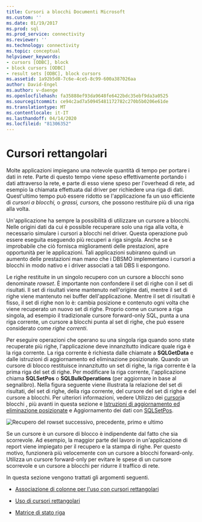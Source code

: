 ```yaml
---
title: Cursori a blocchi Documenti Microsoft
ms.custom: ''
ms.date: 01/19/2017
ms.prod: sql
ms.prod_service: connectivity
ms.reviewer: ''
ms.technology: connectivity
ms.topic: conceptual
helpviewer_keywords:
- cursors [ODBC], block
- block cursors [ODBC]
- result sets [ODBC], block cursors
ms.assetid: 1a92b5d8-7c6e-4ce5-8c99-600a387026aa
author: David-Engel
ms.author: v-daenge
ms.openlocfilehash: fa35888ef93da9648fe6422bdc35ebf9da3a0525
ms.sourcegitcommit: ce94c2ad7a50945481172782c270b5b0206e61de
ms.translationtype: MT
ms.contentlocale: it-IT
ms.lasthandoff: 04/14/2020
ms.locfileid: "81306352"
---
```

# <a name="block-cursors"></a>Cursori rettangolari
Molte applicazioni impiegano una notevole quantità di tempo per portare i dati in rete. Parte di questo tempo viene speso effettivamente portando i dati attraverso la rete, e parte di esso viene speso per l'overhead di rete, ad esempio la chiamata effettuata dal driver per richiedere una riga di dati. Quest'ultimo tempo può essere ridotto se l'applicazione fa un uso efficiente di *cursori a blocchi,* o *grassi,* *cursors,* che possono restituire più di una riga alla volta.  
  
 Un'applicazione ha sempre la possibilità di utilizzare un cursore a blocchi. Nelle origini dati da cui è possibile recuperare solo una riga alla volta, è necessario simulare i cursori a blocchi nel driver. Questa operazione può essere eseguita eseguendo più recuperi a riga singola. Anche se è improbabile che ciò fornisca miglioramenti delle prestazioni, apre opportunità per le applicazioni. Tali applicazioni subiranno quindi un aumento delle prestazioni man mano che i DBSMO implementano i cursori a blocchi in modo nativo e i driver associati a tali DBS li espongono.  
  
 Le righe restituite in un singolo recupero con un cursore a blocchi sono denominate *rowset*. È importante non confondere il set di righe con il set di risultati. Il set di risultati viene mantenuto nell'origine dati, mentre il set di righe viene mantenuto nei buffer dell'applicazione. Mentre il set di risultati è fisso, il set di righe non lo è: cambia posizione e contenuto ogni volta che viene recuperato un nuovo set di righe. Proprio come un cursore a riga singola, ad esempio il tradizionale cursore forward-only SQL, punta a una riga corrente, un cursore a blocchi punta al set di righe, che può essere considerato come *righe correnti*.  
  
 Per eseguire operazioni che operano su una singola riga quando sono state recuperate più righe, l'applicazione deve innanzitutto indicare quale riga è la riga corrente. La riga corrente è richiesta dalle chiamate a **SQLGetData** e dalle istruzioni di aggiornamento ed eliminazione posizionate. Quando un cursore di blocco restituisce innanzitutto un set di righe, la riga corrente è la prima riga del set di righe. Per modificare la riga corrente, l'applicazione chiama **SQLSetPos** o **SQLBulkOperations** (per aggiornare in base al segnalibro). Nella figura seguente viene illustrata la relazione del set di risultati, del set di righe, della riga corrente, del cursore del set di righe e del cursore a blocchi. Per ulteriori informazioni, vedere Utilizzo dei [cursori](../../../odbc/reference/develop-app/using-block-cursors.md)a blocchi , più avanti in questa sezione e [Istruzioni di aggiornamento ed eliminazione posizionate](../../../odbc/reference/develop-app/positioned-update-and-delete-statements.md) e Aggiornamento dei dati con [SQLSetPos](../../../odbc/reference/develop-app/updating-data-with-sqlsetpos.md).  
  
 ![Recupero del rowset successivo, precedente, primo e ultimo](../../../odbc/reference/develop-app/media/pr20_2.gif "pr20_2")  
  
 Se un cursore è un cursore di blocco è indipendente dal fatto che sia scorrevole. Ad esempio, la maggior parte del lavoro in un'applicazione di report viene impiegato per il recupero e la stampa di righe. Per questo motivo, funzionerà più velocemente con un cursore a blocchi forward-only. Utilizza un cursore forward-only per evitare le spese di un cursore scorrevole e un cursore a blocchi per ridurre il traffico di rete.  
  
 In questa sezione vengono trattati gli argomenti seguenti.  
  
-   [Associazione di colonne per l'uso con cursori rettangolari](../../../odbc/reference/develop-app/binding-columns-for-use-with-block-cursors.md)  
  
-   [Uso di cursori rettangolari](../../../odbc/reference/develop-app/using-block-cursors.md)  
  
-   [Matrice di stato riga](../../../odbc/reference/develop-app/row-status-array.md)
